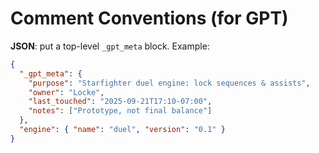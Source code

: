 # Comment Conventions (for GPT)

**JSON**: put a top-level `_gpt_meta` block. Example:

```json
{
  "_gpt_meta": {
    "purpose": "Starfighter duel engine: lock sequences & assists",
    "owner": "Locke",
    "last_touched": "2025-09-21T17:10-07:00",
    "notes": ["Prototype, not final balance"]
  },
  "engine": { "name": "duel", "version": "0.1" }
}
